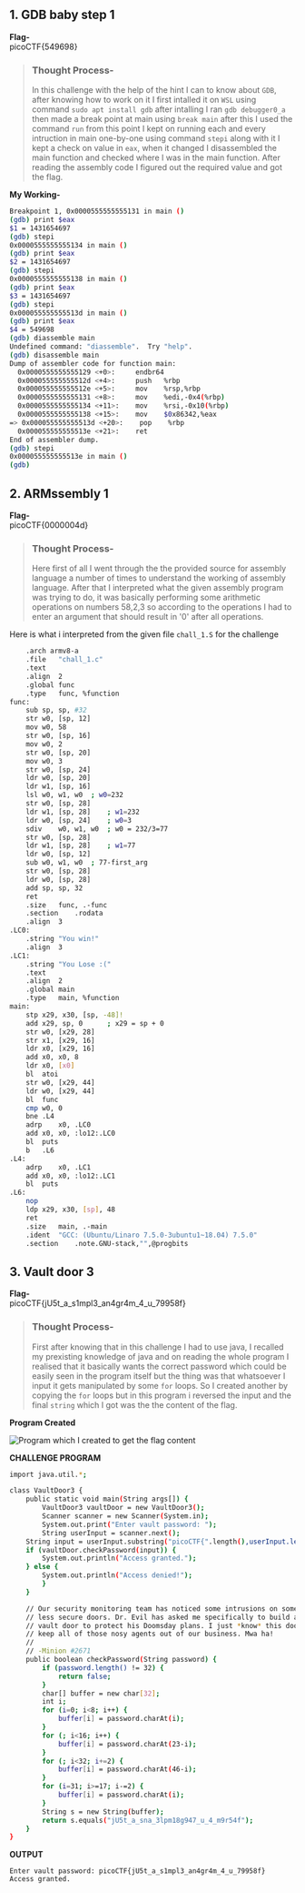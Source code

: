 ## 1. GDB baby step 1

**Flag-**    
picoCTF{549698}

> ### **Thought Process-**
> In this challenge with the help of the hint I can to know about `GDB`, after knowing how to work on it I first intalled it on `WSL` using command
  `sudo apt install gdb` after intalling I ran `gdb debugger0_a` then made a break point at main using `break main` after this I used the command `run`
  from this point I kept on running each and every intruction in main one-by-one using command `stepi` along with it I kept a check on value in `eax`,
  when it changed I disassembled the main function and checked where I was in the main function. After reading the assembly code I figured out the
  required value and got the flag.

**My Working-**
 ```bash
Breakpoint 1, 0x0000555555555131 in main ()
(gdb) print $eax
$1 = 1431654697
(gdb) stepi
0x0000555555555134 in main ()
(gdb) print $eax
$2 = 1431654697
(gdb) stepi
0x0000555555555138 in main ()
(gdb) print $eax
$3 = 1431654697
(gdb) stepi
0x000055555555513d in main ()
(gdb) print $eax
$4 = 549698
(gdb) diassemble main
Undefined command: "diassemble".  Try "help".
(gdb) disassemble main
Dump of assembler code for function main:
   0x0000555555555129 <+0>:     endbr64
   0x000055555555512d <+4>:     push   %rbp
   0x000055555555512e <+5>:     mov    %rsp,%rbp
   0x0000555555555131 <+8>:     mov    %edi,-0x4(%rbp)
   0x0000555555555134 <+11>:    mov    %rsi,-0x10(%rbp)
   0x0000555555555138 <+15>:    mov    $0x86342,%eax
=> 0x000055555555513d <+20>:    pop    %rbp
   0x000055555555513e <+21>:    ret
End of assembler dump.
(gdb) stepi
0x000055555555513e in main ()
(gdb)

 ```




















## 2. ARMssembly 1

**Flag-**     
picoCTF{0000004d}

> ### **Thought Process-**
> Here first of all I went through the the provided source for assembly language a number of times to understand the working of assembly language. After that I
  interpreted what the given assembly program was trying to do, it was basically performing some arithmetic operations on numbers 58,2,3 so according to 
  the operations I had to enter an argument that should result in '0' after all operations.

 Here is what i  interpreted from the given file `chall_1.S` for the challenge
```bash
	.arch armv8-a
	.file	"chall_1.c"
	.text
	.align	2
	.global	func
	.type	func, %function
func:
	sub	sp, sp, #32
	str	w0, [sp, 12]
	mov	w0, 58
	str	w0, [sp, 16]
	mov	w0, 2
	str	w0, [sp, 20]
	mov	w0, 3
	str	w0, [sp, 24]
	ldr	w0, [sp, 20]
	ldr	w1, [sp, 16]
	lsl	w0, w1, w0	; w0=232
	str	w0, [sp, 28] 
	ldr	w1, [sp, 28] 	; w1=232
	ldr	w0, [sp, 24]	; w0=3
	sdiv	w0, w1, w0	; w0 = 232/3=77
	str	w0, [sp, 28]
	ldr	w1, [sp, 28] 	; w1=77
	ldr	w0, [sp, 12]
	sub	w0, w1, w0 	; 77-first_arg
	str	w0, [sp, 28]
	ldr	w0, [sp, 28]
	add	sp, sp, 32
	ret
	.size	func, .-func
	.section	.rodata
	.align	3
.LC0:
	.string	"You win!"
	.align	3
.LC1:
	.string	"You Lose :("
	.text
	.align	2
	.global	main
	.type	main, %function
main:
	stp	x29, x30, [sp, -48]!
	add	x29, sp, 0		; x29 = sp + 0
	str	w0, [x29, 28]
	str	x1, [x29, 16]
	ldr	x0, [x29, 16]
	add	x0, x0, 8
	ldr	x0, [x0]
	bl	atoi
	str	w0, [x29, 44]
	ldr	w0, [x29, 44]
	bl	func
	cmp	w0, 0
	bne	.L4
	adrp	x0, .LC0
	add	x0, x0, :lo12:.LC0
	bl	puts
	b	.L6
.L4:
	adrp	x0, .LC1
	add	x0, x0, :lo12:.LC1
	bl	puts
.L6:
	nop
	ldp	x29, x30, [sp], 48
	ret
	.size	main, .-main
	.ident	"GCC: (Ubuntu/Linaro 7.5.0-3ubuntu1~18.04) 7.5.0"
	.section	.note.GNU-stack,"",@progbits

```








## 3. Vault door 3

**Flag-**   
picoCTF{jU5t_a_s1mpl3_an4gr4m_4_u_79958f}

> ### **Thought Process-**   
>First after knowing that in this challenge I had to use java, I recalled my prexisting knowledge of java and on reading the whole program I realised that it 
basically wants the correct password which could be easily seen in the program itself but the thing was that whatsoever I input it gets manipulated by some
`for` loops. So I created another by copying the `for` loops but in this program i reversed the input and the final `string` which I got was the the content
of the flag.

**Program Created**          

![Program which I created to get the flag content ](../Images/Vaultdoor3_created_program.png)

**CHALLENGE PROGRAM**      
```bash
import java.util.*;

class VaultDoor3 {
    public static void main(String args[]) {
        VaultDoor3 vaultDoor = new VaultDoor3();
        Scanner scanner = new Scanner(System.in);
        System.out.print("Enter vault password: ");
        String userInput = scanner.next();
	String input = userInput.substring("picoCTF{".length(),userInput.length()-1);
	if (vaultDoor.checkPassword(input)) {
	    System.out.println("Access granted.");
	} else {
	    System.out.println("Access denied!");
        }
    }

    // Our security monitoring team has noticed some intrusions on some of the
    // less secure doors. Dr. Evil has asked me specifically to build a stronger
    // vault door to protect his Doomsday plans. I just *know* this door will
    // keep all of those nosy agents out of our business. Mwa ha!
    //
    // -Minion #2671
    public boolean checkPassword(String password) {
        if (password.length() != 32) {
            return false;
        }
        char[] buffer = new char[32];
        int i;
        for (i=0; i<8; i++) {
            buffer[i] = password.charAt(i);
        }
        for (; i<16; i++) {
            buffer[i] = password.charAt(23-i);
        }
        for (; i<32; i+=2) {
            buffer[i] = password.charAt(46-i);
        }
        for (i=31; i>=17; i-=2) {
            buffer[i] = password.charAt(i);
        }
        String s = new String(buffer);
        return s.equals("jU5t_a_sna_3lpm18g947_u_4_m9r54f");
    }
}

```
**OUTPUT**    
```
Enter vault password: picoCTF{jU5t_a_s1mpl3_an4gr4m_4_u_79958f}
Access granted.
```


